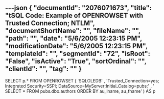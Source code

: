 ---json
{
  "documentId": "2076071673",
  "title": "tSQL Code: Example of OPENROWSET with Trusted Connection; NTLM",
  "documentShortName": "",
  "fileName": "",
  "path": "",
  "date": "5/6/2005 12:23:15 PM",
  "modificationDate": "5/6/2005 12:23:15 PM",
  "templateId": "",
  "segmentId": "72",
  "isRoot": "False",
  "isActive": "True",
  "sortOrdinal": "",
  "clientId": "",
  "tag": ""
}
---

SELECT
    p.*
FROM
    OPENROWSET
    (
        'SQLOLEDB'
    ,   'Trusted_Connection=yes;
         Integrated Security=SSPI;
         DataSource=MyServer;Initial_Catalog=pubs;'
    ,   '
         SELECT * FROM 
         pubs.dbo.authors
         ORDER BY au_lname, au_fname'
    ) AS p
